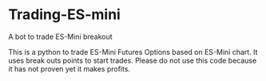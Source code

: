 # Trading-ES-mini
A bot to trade ES-Mini breakout

This is a python to trade ES-Mini Futures Options based on ES-Mini chart. It uses break outs points to start trades. Please do not use this code because it has not proven yet it makes profits. 

